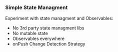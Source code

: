 ### Simple State Managment
Experiment with state managment and Observables:
- No 3rd party state managment libs 
- No mutable state
- Observables everywhere
- onPush Change Detection Strategy
